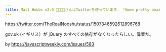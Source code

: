 ```yaml
---
title: Matt Hobbs v2.0 💉💉💉💉さんはTwitterを使っています: 「Some pretty amazing news for https://www.gov.uk/ today, as of 11am all of the https://www.gov.uk/ Frontend apps no longer have jQuery as a dependency! That's a 32 KB reduction in JS size across all 13 FE apps (or between 31% and 49%) depending on the app 🚀❤️ #webperf / Twitter
---
```


https://twitter.com/TheRealNooshu/status/1507346592612896768

gov.uk (イギリス）が jQuery のすべての依存がなくなったらしい。偉業だ。

by https://javascriptweekly.com/issues/583
